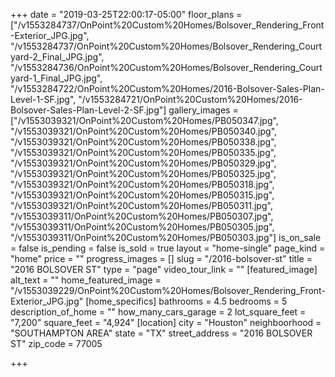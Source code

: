 +++
date = "2019-03-25T22:00:17-05:00"
floor_plans = ["/v1553284737/OnPoint%20Custom%20Homes/Bolsover_Rendering_Front-Exterior_JPG.jpg", "/v1553284737/OnPoint%20Custom%20Homes/Bolsover_Rendering_Courtyard-2_Final_JPG.jpg", "/v1553284736/OnPoint%20Custom%20Homes/Bolsover_Rendering_Courtyard-1_Final_JPG.jpg", "/v1553284722/OnPoint%20Custom%20Homes/2016-Bolsover-Sales-Plan-Level-1-SF.jpg", "/v1553284721/OnPoint%20Custom%20Homes/2016-Bolsover-Sales-Plan-Level-2-SF.jpg"]
gallery_images = ["/v1553039321/OnPoint%20Custom%20Homes/PB050347.jpg", "/v1553039321/OnPoint%20Custom%20Homes/PB050340.jpg", "/v1553039321/OnPoint%20Custom%20Homes/PB050338.jpg", "/v1553039321/OnPoint%20Custom%20Homes/PB050335.jpg", "/v1553039321/OnPoint%20Custom%20Homes/PB050329.jpg", "/v1553039321/OnPoint%20Custom%20Homes/PB050325.jpg", "/v1553039321/OnPoint%20Custom%20Homes/PB050318.jpg", "/v1553039321/OnPoint%20Custom%20Homes/PB050315.jpg", "/v1553039321/OnPoint%20Custom%20Homes/PB050311.jpg", "/v1553039311/OnPoint%20Custom%20Homes/PB050307.jpg", "/v1553039311/OnPoint%20Custom%20Homes/PB050305.jpg", "/v1553039311/OnPoint%20Custom%20Homes/PB050303.jpg"]
is_on_sale = false
is_pending = false
is_sold = true
layout = "home-single"
page_kind = "home"
price = ""
progress_images = []
slug = "/2016-bolsover-st"
title = "2016 BOLSOVER ST"
type = "page"
video_tour_link = ""
[featured_image]
alt_text = ""
home_featured_image = "/v1553039229/OnPoint%20Custom%20Homes/Bolsover_Rendering_Front-Exterior_JPG.jpg"
[home_specifics]
bathrooms = 4.5
bedrooms = 5
description_of_home = ""
how_many_cars_garage = 2
lot_square_feet = "7,200"
square_feet = "4,924"
[location]
city = "Houston"
neighboorhood = "SOUTHAMPTON AREA"
state = "TX"
street_address = "2016 BOLSOVER ST"
zip_code = 77005

+++
